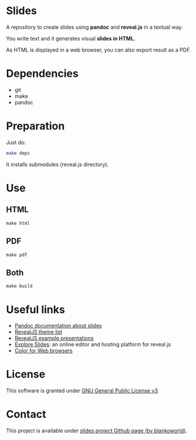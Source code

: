 # Slides

A repository to create slides using **pandoc** and **reveal.js** in a textual way.

You write text and it generates visual **slides in HTML**.

As HTML is displayed in a web browser, you can also export result as a PDF.

# Dependencies

* git
* make
* pandoc

# Preparation

Just do: 

```bash
make deps
```

It installs submodules (reveal.js directory).

# Use

## HTML

```
make html
```

## PDF

```
make pdf
```

## Both

```
make build
```

# Useful links

* [Pandoc documentation about slides](https://pandoc.org/MANUAL.html#slide-shows)
* [RevealJS theme list](https://revealjs.com/themes/)
* [RevealJS example presentations](https://github.com/hakimel/reveal.js/wiki/Example-Presentations)
* [Explore Slides](https://slides.com/explore): an online editor and hosting platform for reveal.js
* [Color for Web browsers](https://www.w3schools.com/colors/colors_names.asp)

# License

This software is granted under [GNU General Public License v3](https://www.gnu.org/licenses/gpl-3.0.en.html).

# Contact

This project is available under [slides project Github page (by blankoworld)](https://github.com/blankoworld/slides).
